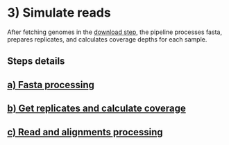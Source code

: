 # 3) Simulate reads

After fetching genomes in the [download step](../download.md), the pipeline processes fasta, prepares replicates, and calculates coverage depths for each sample. 

## Steps details 

## [a) Fasta processing](fa-processing.md)

## [b) Get replicates and calculate coverage](coverage.md)

## [c) Read and alignments processing](reads.md)



